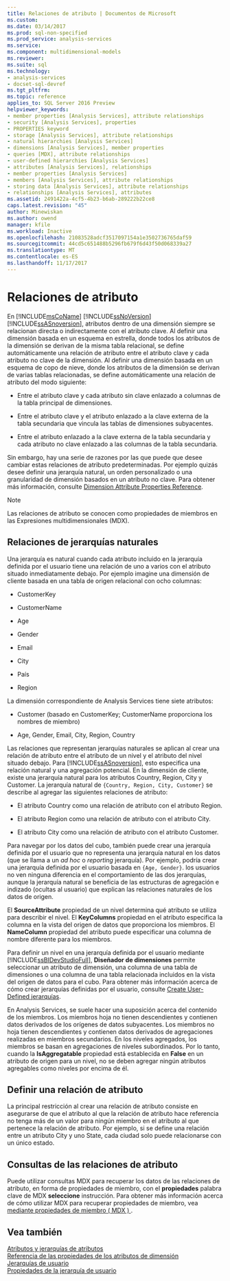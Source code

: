 ```yaml
---
title: Relaciones de atributo | Documentos de Microsoft
ms.custom: 
ms.date: 03/14/2017
ms.prod: sql-non-specified
ms.prod_service: analysis-services
ms.service: 
ms.component: multidimensional-models
ms.reviewer: 
ms.suite: sql
ms.technology:
- analysis-services
- docset-sql-devref
ms.tgt_pltfrm: 
ms.topic: reference
applies_to: SQL Server 2016 Preview
helpviewer_keywords:
- member properties [Analysis Services], attribute relationships
- security [Analysis Services], properties
- PROPERTIES keyword
- storage [Analysis Services], attribute relationships
- natural hierarchies [Analysis Services]
- dimensions [Analysis Services], member properties
- queries [MDX], attribute relationships
- user-defined hierarchies [Analysis Services]
- attributes [Analysis Services], relationships
- member properties [Analysis Services]
- members [Analysis Services], attribute relationships
- storing data [Analysis Services], attribute relationships
- relationships [Analysis Services], attributes
ms.assetid: 2491422a-4cf5-4b23-b6ab-289222b22ce8
caps.latest.revision: "45"
author: Minewiskan
ms.author: owend
manager: kfile
ms.workload: Inactive
ms.openlocfilehash: 21083528adcf3517097154a1e3502736765daf59
ms.sourcegitcommit: 44cd5c651488b5296fb679f6d43f50d068339a27
ms.translationtype: MT
ms.contentlocale: es-ES
ms.lasthandoff: 11/17/2017
---
```

# <a name="attribute-relationships"></a>Relaciones de atributo
  En [!INCLUDE[msCoName](../../includes/msconame-md.md)] [!INCLUDE[ssNoVersion](../../includes/ssnoversion-md.md)] [!INCLUDE[ssASnoversion](../../includes/ssasnoversion-md.md)], atributos dentro de una dimensión siempre se relacionan directa o indirectamente con el atributo clave. Al definir una dimensión basada en un esquema en estrella, donde todos los atributos de la dimensión se derivan de la misma tabla relacional, se define automáticamente una relación de atributo entre el atributo clave y cada atributo no clave de la dimensión. Al definir una dimensión basada en un esquema de copo de nieve, donde los atributos de la dimensión se derivan de varias tablas relacionadas, se define automáticamente una relación de atributo del modo siguiente:  
  
-   Entre el atributo clave y cada atributo sin clave enlazado a columnas de la tabla principal de dimensiones.  
  
-   Entre el atributo clave y el atributo enlazado a la clave externa de la tabla secundaria que vincula las tablas de dimensiones subyacentes.  
  
-   Entre el atributo enlazado a la clave externa de la tabla secundaria y cada atributo no clave enlazado a las columnas de la tabla secundaria.  
  
 Sin embargo, hay una serie de razones por las que puede que desee cambiar estas relaciones de atributo predeterminadas. Por ejemplo quizás desee definir una jerarquía natural, un orden personalizado o una granularidad de dimensión basados en un atributo no clave. Para obtener más información, consulte [Dimension Attribute Properties Reference](../../analysis-services/multidimensional-models/dimension-attribute-properties-reference.md).  
  
> [!NOTE]  
>  Las relaciones de atributo se conocen como propiedades de miembros en las Expresiones multidimensionales (MDX).  
  
## <a name="natural-hierarchy-relationships"></a>Relaciones de jerarquías naturales  
 Una jerarquía es natural cuando cada atributo incluido en la jerarquía definida por el usuario tiene una relación de uno a varios con el atributo situado inmediatamente debajo. Por ejemplo imagine una dimensión de cliente basada en una tabla de origen relacional con ocho columnas:  
  
-   CustomerKey  
  
-   CustomerName  
  
-   Age  
  
-   Gender  
  
-   Email  
  
-   City  
  
-   País  
  
-   Region  
  
 La dimensión correspondiente de Analysis Services tiene siete atributos:  
  
-   Customer (basado en CustomerKey; CustomerName proporciona los nombres de miembro)  
  
-   Age, Gender, Email, City, Region, Country  
  
 Las relaciones que representan jerarquías naturales se aplican al crear una relación de atributo entre el atributo de un nivel y el atributo del nivel situado debajo. Para [!INCLUDE[ssASnoversion](../../includes/ssasnoversion-md.md)], esto especifica una relación natural y una agregación potencial. En la dimensión de cliente, existe una jerarquía natural para los atributos Country, Region, City y Customer. La jerarquía natural de `{Country, Region, City, Customer}` se describe al agregar las siguientes relaciones de atributo:  
  
-   El atributo Country como una relación de atributo con el atributo Region.  
  
-   El atributo Region como una relación de atributo con el atributo City.  
  
-   El atributo City como una relación de atributo con el atributo Customer.  
  
 Para navegar por los datos del cubo, también puede crear una jerarquía definida por el usuario que no representa una jerarquía natural en los datos (que se llama a un *ad hoc* o *reporting* jerarquía). Por ejemplo, podría crear una jerarquía definida por el usuario basada en `{Age, Gender}`. los usuarios no ven ninguna diferencia en el comportamiento de las dos jerarquías, aunque la jerarquía natural se beneficia de las estructuras de agregación e indizado (ocultas al usuario) que explican las relaciones naturales de los datos de origen.  
  
 El **SourceAttribute** propiedad de un nivel determina qué atributo se utiliza para describir el nivel. El **KeyColumns** propiedad en el atributo especifica la columna en la vista del origen de datos que proporciona los miembros. El **NameColumn** propiedad del atributo puede especificar una columna de nombre diferente para los miembros.  
  
 Para definir un nivel en una jerarquía definida por el usuario mediante [!INCLUDE[ssBIDevStudioFull](../../includes/ssbidevstudiofull-md.md)], **Diseñador de dimensiones** permite seleccionar un atributo de dimensión, una columna de una tabla de dimensiones o una columna de una tabla relacionada incluidos en la vista del origen de datos para el cubo. Para obtener más información acerca de cómo crear jerarquías definidas por el usuario, consulte [Create User-Defined jerarquías](../../analysis-services/multidimensional-models/user-defined-hierarchies-create.md).  
  
 En Analysis Services, se suele hacer una suposición acerca del contenido de los miembros. Los miembros hoja no tienen descendientes y contienen datos derivados de los orígenes de datos subyacentes. Los miembros no hoja tienen descendientes y contienen datos derivados de agregaciones realizadas en miembros secundarios. En los niveles agregados, los miembros se basan en agregaciones de niveles subordinados. Por lo tanto, cuando la **IsAggregatable** propiedad está establecida en **False** en un atributo de origen para un nivel, no se deben agregar ningún atributos agregables como niveles por encima de él.  
  
## <a name="defining-an-attribute-relationship"></a>Definir una relación de atributo  
 La principal restricción al crear una relación de atributo consiste en asegurarse de que el atributo al que la relación de atributo hace referencia no tenga más de un valor para ningún miembro en el atributo al que pertenece la relación de atributo. Por ejemplo, si se define una relación entre un atributo City y uno State, cada ciudad solo puede relacionarse con un único estado.  
  
## <a name="attribute-relationship-queries"></a>Consultas de las relaciones de atributo  
 Puede utilizar consultas MDX para recuperar los datos de las relaciones de atributo, en forma de propiedades de miembro, con el **propiedades** palabra clave de MDX **seleccione** instrucción. Para obtener más información acerca de cómo utilizar MDX para recuperar propiedades de miembro, vea [mediante propiedades de miembro &#40; MDX &#41; ](../../analysis-services/multidimensional-models/mdx/mdx-member-properties.md).  
  
## <a name="see-also"></a>Vea también  
 [Atributos y jerarquías de atributos](../../analysis-services/multidimensional-models-olap-logical-dimension-objects/attributes-and-attribute-hierarchies.md)   
 [Referencia de las propiedades de los atributos de dimensión](../../analysis-services/multidimensional-models/dimension-attribute-properties-reference.md)   
 [Jerarquías de usuario](../../analysis-services/multidimensional-models-olap-logical-dimension-objects/user-hierarchies.md)   
 [Propiedades de la jerarquía de usuario](../../analysis-services/multidimensional-models-olap-logical-dimension-objects/user-hierarchies-properties.md)  
  
  
